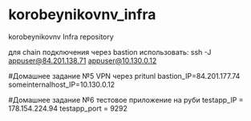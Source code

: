 # korobeynikovnv_infra
korobeynikovnv Infra repository

для chain подключения через bastion использовать:
ssh -J appuser@84.201.138.71 appuser@10.130.0.12

#Домашнее задание №5 VPN через pritunl
bastion_IP=84.201.177.74
someinternalhost_IP=10.130.0.12

#Домашнее задание №6 тестовое приложение на руби
testapp_IP = 178.154.224.94
testapp_port = 9292
